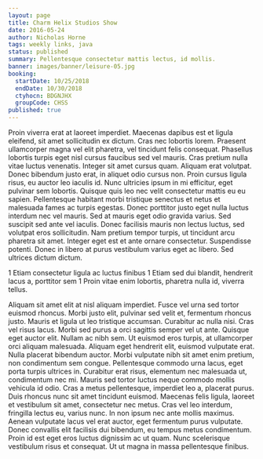 ```yaml
---
layout: page
title: Charm Helix Studios Show
date: 2016-05-24
author: Nicholas Horne
tags: weekly links, java
status: published
summary: Pellentesque consectetur mattis lectus, id mollis.
banner: images/banner/leisure-05.jpg
booking:
  startDate: 10/25/2018
  endDate: 10/30/2018
  ctyhocn: BDGNJHX
  groupCode: CHSS
published: true
---
```

Proin viverra erat at laoreet imperdiet. Maecenas dapibus est et ligula eleifend, sit amet sollicitudin ex dictum. Cras nec lobortis lorem. Praesent ullamcorper magna vel elit pharetra, vel tincidunt felis consequat. Phasellus lobortis turpis eget nisl cursus faucibus sed vel mauris. Cras pretium nulla vitae luctus venenatis. Integer sit amet cursus quam. Aliquam erat volutpat.
Donec bibendum justo erat, in aliquet odio cursus non. Proin cursus ligula risus, eu auctor leo iaculis id. Nunc ultricies ipsum in mi efficitur, eget pulvinar sem lobortis. Quisque quis leo nec velit consectetur mattis eu eu sapien. Pellentesque habitant morbi tristique senectus et netus et malesuada fames ac turpis egestas. Donec porttitor justo eget nulla luctus interdum nec vel mauris. Sed at mauris eget odio gravida varius. Sed suscipit sed ante vel iaculis. Donec facilisis mauris non lectus luctus, sed volutpat eros sollicitudin. Nam pretium tempor turpis, ut tincidunt arcu pharetra sit amet. Integer eget est et ante ornare consectetur. Suspendisse potenti. Donec in libero at purus vestibulum varius eget ac libero. Sed ultrices dictum dictum.

1 Etiam consectetur ligula ac luctus finibus
1 Etiam sed dui blandit, hendrerit lacus a, porttitor sem
1 Proin vitae enim lobortis, pharetra nulla id, viverra tellus.

Aliquam sit amet elit at nisl aliquam imperdiet. Fusce vel urna sed tortor euismod rhoncus. Morbi justo elit, pulvinar sed velit et, fermentum rhoncus justo. Mauris et ligula ut leo tristique accumsan. Curabitur ac nulla nisi. Cras vel risus lacus. Morbi sed purus a orci sagittis semper vel ut ante. Quisque eget auctor elit. Nullam ac nibh sem. Ut euismod eros turpis, at ullamcorper orci aliquam malesuada. Aliquam eget hendrerit elit, euismod vulputate erat. Nulla placerat bibendum auctor. Morbi vulputate nibh sit amet enim pretium, non condimentum sem congue.
Pellentesque commodo urna lacus, eget porta turpis ultrices in. Curabitur erat risus, elementum nec malesuada ut, condimentum nec mi. Mauris sed tortor luctus neque commodo mollis vehicula id odio. Cras a metus pellentesque, imperdiet leo a, placerat purus. Duis rhoncus nunc sit amet tincidunt euismod. Maecenas felis ligula, laoreet et vestibulum sit amet, consectetur nec metus. Cras vel leo interdum, fringilla lectus eu, varius nunc. In non ipsum nec ante mollis maximus. Aenean vulputate lacus vel erat auctor, eget fermentum purus vulputate. Donec convallis elit facilisis dui bibendum, eu tempus metus condimentum. Proin id est eget eros luctus dignissim ac ut quam. Nunc scelerisque vestibulum risus et consequat. Ut ut magna in massa pellentesque finibus.
